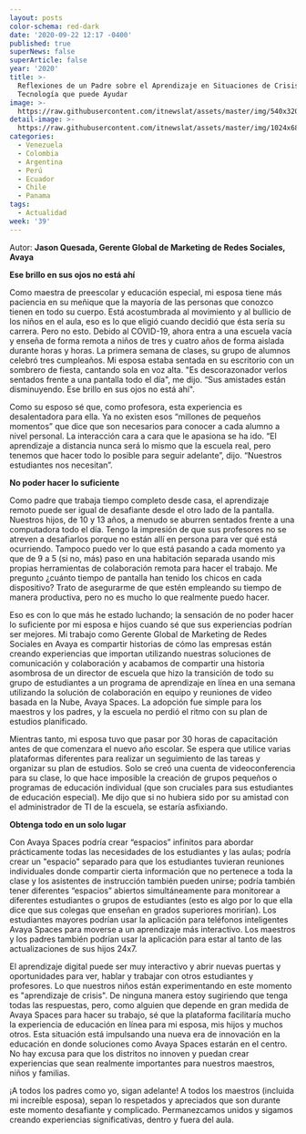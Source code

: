 ```yaml
---
layout: posts
color-schema: red-dark
date: '2020-09-22 12:17 -0400'
published: true
superNews: false
superArticle: false
year: '2020'
title: >-
  Reflexiones de un Padre sobre el Aprendizaje en Situaciones de Crisis y la
  Tecnología que puede Ayudar
image: >-
  https://raw.githubusercontent.com/itnewslat/assets/master/img/540x320/Padres-p.jpg
detail-image: >-
  https://raw.githubusercontent.com/itnewslat/assets/master/img/1024x680/Padres-g.jpg
categories:
  - Venezuela
  - Colombia
  - Argentina
  - Perú
  - Ecuador
  - Chile
  - Panama
tags:
  - Actualidad
week: '39'
---
```

Autor: **Jason Quesada, Gerente Global de Marketing de Redes Sociales, Avaya**

**Ese brillo en sus ojos no está ahí**

Como maestra de preescolar y educación especial, mi esposa tiene más paciencia en su meñique que la mayoría de las personas que conozco tienen en todo su cuerpo. Está acostumbrada al movimiento y al bullicio de los niños en el aula, eso es lo que eligió cuando decidió que ésta sería su carrera. Pero no esto. Debido al COVID-19, ahora entra a una escuela vacía y enseña de forma remota a niños de tres y cuatro años de forma aislada durante horas y horas. La primera semana de clases, su grupo de alumnos celebró tres cumpleaños. Mi esposa estaba sentada en su escritorio con un sombrero de fiesta, cantando sola en voz alta. "Es descorazonador verlos sentados frente a una pantalla todo el día", me dijo. “Sus amistades están disminuyendo. Ese brillo en sus ojos no está ahí".

Como su esposo sé que, como profesora, esta experiencia es desalentadora para ella. Ya no existen esos “millones de pequeños momentos” que dice que son necesarios para conocer a cada alumno a nivel personal. La interacción cara a cara que le apasiona se ha ido. “El aprendizaje a distancia nunca será lo mismo que la escuela real, pero tenemos que hacer todo lo posible para seguir adelante”, dijo. “Nuestros estudiantes nos necesitan”.

**No poder hacer lo suficiente**

Como padre que trabaja tiempo completo desde casa, el aprendizaje remoto puede ser igual de desafiante desde el otro lado de la pantalla. Nuestros hijos, de 10 y 13 años, a menudo se aburren sentados frente a una computadora todo el día. Tengo la impresión de que sus profesores no se atreven a desafiarlos porque no están allí en persona para ver qué está ocurriendo. Tampoco puedo ver lo que está pasando a cada momento ya que de 9 a 5 (si no, más) paso en una habitación separada usando mis propias herramientas de colaboración remota para hacer el trabajo. Me pregunto ¿cuánto tiempo de pantalla han tenido los chicos en cada dispositivo? Trato de asegurarme de que estén empleando su tiempo de manera productiva, pero no es mucho lo que realmente puedo hacer.

Eso es con lo que más he estado luchando; la sensación de no poder hacer lo suficiente por mi esposa e hijos cuando sé que sus experiencias podrían ser mejores. Mi trabajo como Gerente Global de Marketing de Redes Sociales en Avaya es compartir historias de cómo las empresas están creando experiencias que importan utilizando nuestras soluciones de comunicación y colaboración y acabamos de compartir una historia asombrosa de un director de escuela que hizo la transición de todo su grupo de estudiantes a un programa de aprendizaje en línea en una semana utilizando la solución de colaboración en equipo y reuniones de video basada en la Nube, Avaya Spaces. La adopción fue simple para los maestros y los padres, y la escuela no perdió el ritmo con su plan de estudios planificado.

Mientras tanto, mi esposa tuvo que pasar por 30 horas de capacitación antes de que comenzara el nuevo año escolar. Se espera que utilice varias plataformas diferentes para realizar un seguimiento de las tareas y organizar su plan de estudios. Solo se creó una cuenta de videoconferencia para su clase, lo que hace imposible la creación de grupos pequeños o programas de educación individual (que son cruciales para sus estudiantes de educación especial). Me dijo que si no hubiera sido por su amistad con el administrador de TI de la escuela, se estaría asfixiando.

**Obtenga todo en un solo lugar**

Con Avaya Spaces podría crear “espacios” infinitos para abordar prácticamente todas las necesidades de los estudiantes y las aulas; podría crear un "espacio" separado para que los estudiantes tuvieran reuniones individuales donde compartir cierta información que no pertenece a toda la clase y los asistentes de instrucción también pueden unirse; podría también tener diferentes “espacios” abiertos simultáneamente para monitorear a diferentes estudiantes o grupos de estudiantes (esto es algo por lo que ella dice que sus colegas que enseñan en grados superiores morirían). Los estudiantes mayores podrían usar la aplicación para teléfonos inteligentes Avaya Spaces para moverse a un aprendizaje más interactivo. Los maestros y los padres también podrían usar la aplicación para estar al tanto de las actualizaciones de sus hijos 24x7.

El aprendizaje digital puede ser muy interactivo y abrir nuevas puertas y oportunidades para ver, hablar y trabajar con otros estudiantes y profesores. Lo que nuestros niños están experimentando en este momento es "aprendizaje de crisis". De ninguna manera estoy sugiriendo que tenga todas las respuestas, pero, como alguien que depende en gran medida de Avaya Spaces para hacer su trabajo, sé que la plataforma facilitaría mucho la experiencia de educación en línea para mi esposa, mis hijos y muchos otros.  Esta situación está impulsando una nueva era de innovación en la educación en donde soluciones como Avaya Spaces estarán en el centro. No hay excusa para que los distritos no innoven y puedan crear experiencias que sean realmente importantes para nuestros maestros, niños y familias.

¡A todos los padres como yo, sigan adelante! A todos los maestros (incluida mi increíble esposa), sepan lo respetados y apreciados que son durante este momento desafiante y complicado. Permanezcamos unidos y sigamos creando experiencias significativas, dentro y fuera del aula.

